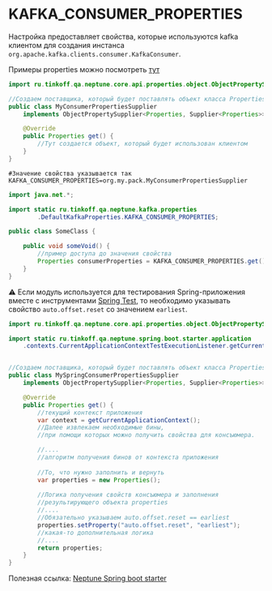 # KAFKA_CONSUMER_PROPERTIES

Настройка предоставляет свойства, которые используются kafka клиентом для
создания инстанса `org.apache.kafka.clients.consumer.KafkaConsumer`.

Примеры properties можно посмотреть [тут](https://kafka.apache.org/documentation/#consumerconfigs)

```java
import ru.tinkoff.qa.neptune.core.api.properties.object.ObjectPropertySupplier;

//Создаем поставщика, который будет поставлять объект класса Properties
public class MyConsumerPropertiesSupplier 
    implements ObjectPropertySupplier<Properties, Supplier<Properties>> {

    @Override
    public Properties get() {
        //Тут создается объект, который будет использован клиентом
    }
}
```

```properties
#Значение свойства указывается так
KAFKA_CONSUMER_PROPERTIES=org.my.pack.MyConsumerPropertiesSupplier
```

```java
import java.net.*;

import static ru.tinkoff.qa.neptune.kafka.properties
        .DefaultKafkaProperties.KAFKA_CONSUMER_PROPERTIES;

public class SomeClass {

    public void someVoid() {
        //пример доступа до значения свойства
        Properties consumerProperties = KAFKA_CONSUMER_PROPERTIES.get();
    }
}
```

⚠️ Если модуль используется для тестирования Spring-приложения вместе с инструментами [Spring Test](https://docs.spring.io/spring-framework/docs/current/reference/html/testing.html),
то необходимо указывать свойство `auto.offset.reset` со значением `earliest`.

```java
import ru.tinkoff.qa.neptune.core.api.properties.object.ObjectPropertySupplier;

import static ru.tinkoff.qa.neptune.spring.boot.starter.application
    .contexts.CurrentApplicationContextTestExecutionListener.getCurrentApplicationContext;


//Создаем поставщика, который будет поставлять объект класса Properties
public class MySpringConsumerPropertiesSupplier 
    implements ObjectPropertySupplier<Properties, Supplier<Properties>> {

    @Override
    public Properties get() {
        //текущий контекст приложения
        var context = getCurrentApplicationContext();
        //Далее извлекаем необходимые бины,
        //при помощи которых можно получить свойства для консъюмера.

        //....
        //алгоритм получения бинов от контекста приложения 
        
        //То, что нужно заполнить и вернуть
        var properties = new Properties();
        
        //Логика получения свойств консъюмера и заполнения
        //результирующего объекта properties
        //....
        //Обязательно указываем auto.offset.reset == earliest
        properties.setProperty("auto.offset.reset", "earliest");
        //какая-то дополнительная логика
        //....
        return properties;
    }
}
```

Полезная ссылка: [Neptune Spring boot starter](./../../../spring/spring.boot.sterter.md)